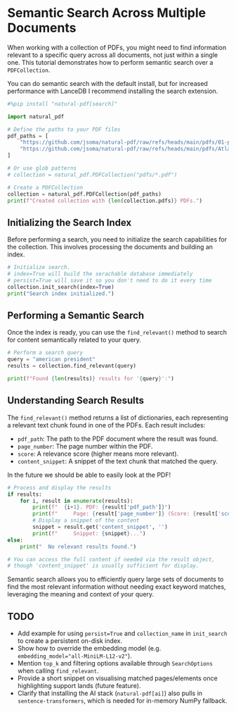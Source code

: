 # Semantic Search Across Multiple Documents

When working with a collection of PDFs, you might need to find information relevant to a specific query across all documents, not just within a single one. This tutorial demonstrates how to perform semantic search over a `PDFCollection`.

You can do semantic search with the default install, but for increased performance with LanceDB I recommend installing the search extension.

```python
#%pip install "natural-pdf[search]"
```

```python
import natural_pdf

# Define the paths to your PDF files
pdf_paths = [
    "https://github.com/jsoma/natural-pdf/raw/refs/heads/main/pdfs/01-practice.pdf",
    "https://github.com/jsoma/natural-pdf/raw/refs/heads/main/pdfs/Atlanta_Public_Schools_GA_sample.pdf"
]

# Or use glob patterns
# collection = natural_pdf.PDFCollection("pdfs/*.pdf")

# Create a PDFCollection
collection = natural_pdf.PDFCollection(pdf_paths)
print(f"Created collection with {len(collection.pdfs)} PDFs.")
```

## Initializing the Search Index

Before performing a search, you need to initialize the search capabilities for the collection. This involves processing the documents and building an index.

```python
# Initialize search.
# index=True will build the serachable database immediately
# persist=True will save it so you don't need to do it every time
collection.init_search(index=True)
print("Search index initialized.")
```

## Performing a Semantic Search

Once the index is ready, you can use the `find_relevant()` method to search for content semantically related to your query.

```python
# Perform a search query
query = "american president"
results = collection.find_relevant(query)

print(f"Found {len(results)} results for '{query}':")
```

## Understanding Search Results

The `find_relevant()` method returns a list of dictionaries, each representing a relevant text chunk found in one of the PDFs. Each result includes:

*   `pdf_path`: The path to the PDF document where the result was found.
*   `page_number`: The page number within the PDF.
*   `score`: A relevance score (higher means more relevant).
*   `content_snippet`: A snippet of the text chunk that matched the query.

In the future we should be able to easily look at the PDF!

```python
# Process and display the results
if results:
    for i, result in enumerate(results):
        print(f"  {i+1}. PDF: {result['pdf_path']}")
        print(f"     Page: {result['page_number']} (Score: {result['score']:.4f})")
        # Display a snippet of the content
        snippet = result.get('content_snippet', '')
        print(f"     Snippet: {snippet}...") 
else:
    print("  No relevant results found.")

# You can access the full content if needed via the result object, 
# though 'content_snippet' is usually sufficient for display.
```

Semantic search allows you to efficiently query large sets of documents to find the most relevant information without needing exact keyword matches, leveraging the meaning and context of your query. 

## TODO

* Add example for using `persist=True` and `collection_name` in `init_search` to create a persistent on-disk index.
* Show how to override the embedding model (e.g. `embedding_model="all-MiniLM-L12-v2"`).
* Mention `top_k` and filtering options available through `SearchOptions` when calling `find_relevant`.
* Provide a short snippet on visualising matched pages/elements once highlighting support lands (future feature).
* Clarify that installing the AI stack (`natural-pdf[ai]`) also pulls in `sentence-transformers`, which is needed for in-memory NumPy fallback. 